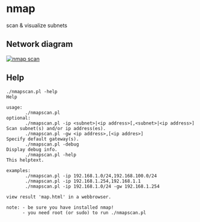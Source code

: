 # nmap
scan &amp; visualize subnets

## Network diagram
[![nmap scan](https://raw.githubusercontent.com/tedsluis/nmap/master/nmapscan.jpg)](https://raw.githubusercontent.com/tedsluis/nmap/master/nmapscan.jpg)
 
## Help
````
./nmapscan.pl -help
Help

usage: 
       ./nmapscan.pl 
optional:
       ./nmapscan.pl -ip <subnet>|<ip address>[,<subnet>|<ip address>]    Scan subnet(s) and/or ip address(es).
       ./nmapscan.pl -gw <ip address>,[<ip addres>]                       Specify default gateway(s).
       ./nmapscan.pl -debug                                               Display debug info.
       ./nmapscan.pl -help                                                This helptext.

examples:
       ./nmapscan.pl -ip 192.168.1.0/24,192.168.100.0/24
       ./nmapscan.pl -ip 192.168.1.254,192.168.1.1
       ./nmapscan.pl -ip 192.168.1.0/24 -gw 192.168.1.254

view result 'map.html' in a webbrowser.

note: - be sure you have installed nmap!
      - you need root (or sudo) to run ./nmapscan.pl
````
